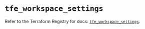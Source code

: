 # `tfe_workspace_settings`

Refer to the Terraform Registry for docs: [`tfe_workspace_settings`](https://registry.terraform.io/providers/hashicorp/tfe/0.52.0/docs/resources/workspace_settings).
